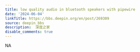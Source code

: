 ```yaml
---
title: low quality audio in bluetooth speakers with pipewire
date: '2024-06-04'
linkTitle: https://bbs.deepin.org/en/post/269309
source: deepin_bbs
description:  深度之家 
disable_comments: true
---
```

NA
